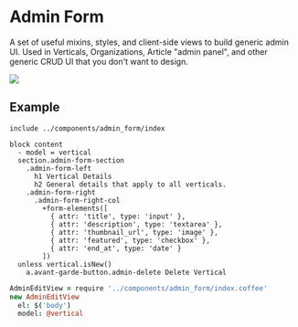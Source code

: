 # Admin Form

A set of useful mixins, styles, and client-side views to build generic admin UI. Used in Verticals, Organizations, Article "admin panel", and other generic CRUD UI that you don't want to design.

![](https://s3.amazonaws.com/f.cl.ly/items/1c3G2e2x3M0i1G2R3f11/Image%202015-07-10%20at%204.39.25%20PM.png)

## Example

````jade
include ../components/admin_form/index

block content
  - model = vertical
  section.admin-form-section
    .admin-form-left
      h1 Vertical Details
      h2 General details that apply to all verticals.
    .admin-form-right
      .admin-form-right-col
        +form-elements([
          { attr: 'title', type: 'input' },
          { attr: 'description', type: 'textarea' },
          { attr: 'thumbnail_url', type: 'image' },
          { attr: 'featured', type: 'checkbox' },
          { attr: 'end_at', type: 'date' }
        ])
  unless vertical.isNew()
    a.avant-garde-button.admin-delete Delete Vertical
````

````coffeescript
AdminEditView = require '../components/admin_form/index.coffee'
new AdminEditView
  el: $('body')
  model: @vertical
````